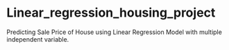 # Linear_regression_housing_project
Predicting Sale Price of House using Linear Regression Model with multiple independent variable.
